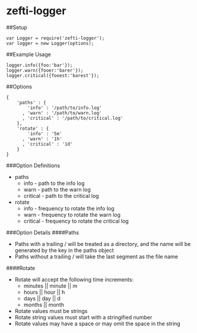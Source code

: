 zefti-logger
============


##Setup
```
var Logger = require('zefti-logger');
var logger = new Logger(options);
```
##Example Usage
```
logger.info({foo:'bar'});
logger.warn({fooer:'barer'});
logger.critical({fooest:'barest'});
```

##Options

```
{
    'paths' : {
        'info' : '/path/to/info.log'
      , 'warn' : '/path/to/warn.log'
      , 'critical' : '/path/to/critical.log'
    },
    'rotate' : {
        'info' : '5m'
      , 'warn' : '1h'
      , 'critical' : '1d'
    }
}
```

###Option Definitions
* paths
  * info - path to the info log
  * warn - path to the warn log
  * critical - path to the critical log
* rotate
  * info - frequency to rotate the info log
  * warn - frequency to rotate the warn log
  * critical - frequency to rotate the critical log

###Option Details
####Paths
* Paths with a trailing / will be treated as a directory, and the name will be generated by the key in the paths object
* Paths without a trailing / will take the last segment as the file name

####Rotate
* Rotate will accept the following time increments:
  * minutes || minute || m
  * hours || hour || h
  * days || day  || d
  * months || month
* Rotate values must be strings
* Rotate string values must start with a stringified number
* Rotate values may have a space or may omit the space in the string

